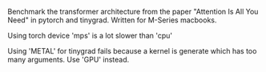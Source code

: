 Benchmark the transformer architecture from the paper "Attention Is All You Need" in pytorch and tinygrad. Written for M-Series macbooks.

Using torch device 'mps' is a lot slower than 'cpu'

Using 'METAL' for tinygrad fails because a kernel is generate which has too many arguments. Use 'GPU' instead.
